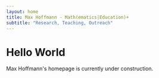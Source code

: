 ```yaml
---
layout: home
title: Max Hoffmann - Math(ematics|Education)+
subtitle: "Research, Teaching, Outreach"
---
```


# Hello World

Max Hoffmann's homepage is currently under construction.